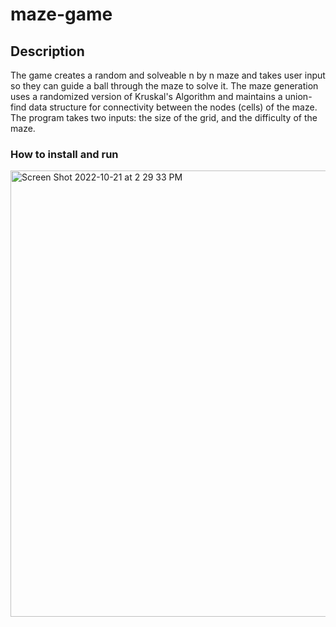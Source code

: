 # maze-game

## Description

The game creates a random and solveable n by n maze and takes user input so they can guide a ball through the maze to solve it. The maze generation uses a randomized version of Kruskal's Algorithm and maintains a union-find data structure for connectivity between the nodes (cells) of the maze. The program takes two inputs: the size of the grid, and the difficulty of the maze.

### How to install and run



<img width="714" alt="Screen Shot 2022-10-21 at 2 29 33 PM" src="https://user-images.githubusercontent.com/55841301/197265096-82208f56-30af-4d5b-82d4-aa3648ea4265.png">
